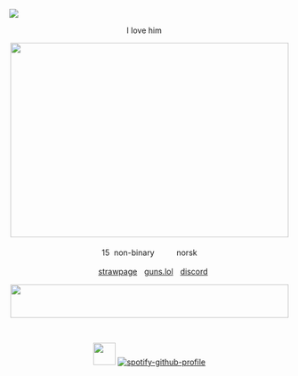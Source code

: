 ![](https://komarev.com/ghpvc/?username=MidnightMischief&color=dc143c&label=Vampires+killed)

<div align="center">
 I love him <img src="https://files.catbox.moe/oxxdl3.png" width="15" height="12"/>


‎<img src="https://github.com/user-attachments/assets/01356983-4f19-4ab2-b7d5-6c9bbedaf451" width="500" height="350"/>

15 ‎ ‎non-binary ‎ ‎ <img src="https://forestcake.carrd.co/assets/images/gallery01/38de36db.gif?v=f4645532" width="15" height="12"/>ㅤnorsk

<img src="https://gifcity.carrd.co/assets/images/gallery10/5146d312.gif?v=e3c0bc0f" width="15" height="12"/>ㅤ[strawpage](https://frostgiant.straw.page)ㅤ[guns.lol](https://guns.lol/sloanrocks)ㅤ[discord](https://discord.com/users/597154711455531018)<img src="https://gifcity.carrd.co/assets/images/gallery10/1911edc0.gif?v=e3c0bc0f" width="15" height="12"/> 
</div>
<div align="center">
<img src="https://files.catbox.moe/9t9qpa.gif" width="500" height="60"/>

‎ 

 <img src="https://files.catbox.moe/9fa30p.gif" width="40" height="40"/> [![spotify-github-profile](https://spotify-github-profile.kittinanx.com/api/view?uid=31buv3yz5qvwdc5gfuwwzgen27qa&cover_image=true&theme=natemoo-re&show_offline=true&background_color=0d1117&interchange=false&bar_color=447444&bar_color_cover=false)](https://github.com/kittinan/spotify-github-profile)
</div>
